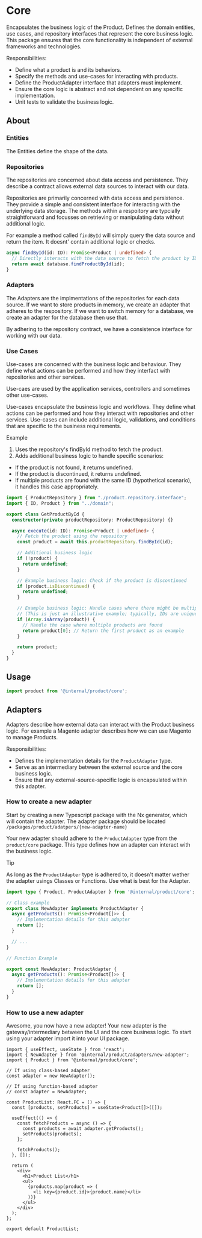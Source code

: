 # Core

Encapsulates the business logic of the Product.
Defines the domain entities, use cases, and repository interfaces that represent the core business logic.
This package ensures that the core functionality is independent of external frameworks and technologies.

Responsibilities:
- Define what a product is and its behaviors.
- Specify the methods and use-cases for interacting with products.
- Define the ProductAdapter interface that adapters must implement.
- Ensure the core logic is abstract and not dependent on any specific implementation.
- Unit tests to validate the business logic.

## About

### Entities

The Entities define the shape of the data.

### Repositories

The repositories are concerned about data access and persistence.
They describe a contract allows external data sources to interact with our data.

Repositories are primarily concerned with data access and persistence. They provide a simple and consistent interface for interacting with the underlying data storage.
The methods within a respoitory are typcially straightforward and focusses on retrieving or manipulating data without additional logic.

For example a method called `findById` will simply query the data source and return the item. It doesnt' contain additional logic or checks.

```ts
async findById(id: ID): Promise<Product | undefined> {
  // Directly interacts with the data source to fetch the product by ID
  return await database.findProductById(id);
}
```

### Adapters

The Adapters are the implmentations of the repositories for each data source.
If we want to store products in memory, we create an adapter that adheres to the respository.
If we want to switch memory for a database, we create an adapter for the database then use that.

By adhering to the repository contract, we have a consistence interface for working with our data.

### Use Cases

Use-cases are concerned with the business logic and behaviour.
They define what actions can be performed and how they interfact with repositories and other services.

Use-caes are used by the application services, controllers and sometimes other use-cases.

Use-cases encapsulate the business logic and workflows.
They define what actions can be performed and how they interact with repositories and other services. 
Use-cases can include additional logic, validations, and conditions that are specific to the business requirements.

Example

1. Uses the repository's findById method to fetch the product.
2. Adds additional business logic to handle specific scenarios:
  - If the product is not found, it returns undefined.
  - If the product is discontinued, it returns undefined.
  - If multiple products are found with the same ID (hypothetical scenario), it handles this case appropriately.
  
```ts
import { ProductRepository } from "./product.repository.interface";
import { ID, Product } from "../domain";

export class GetProductById {
  constructor(private productRepository: ProductRepository) {}

  async execute(id: ID): Promise<Product | undefined> {
    // Fetch the product using the repository
    const product = await this.productRepository.findById(id);

    // Additional business logic
    if (!product) {
      return undefined;
    }

    // Example business logic: Check if the product is discontinued
    if (product.isDiscontinued) {
      return undefined;
    }

    // Example business logic: Handle cases where there might be multiple products with the same ID
    // (This is just an illustrative example; typically, IDs are unique)
    if (Array.isArray(product)) {
      // Handle the case where multiple products are found
      return product[0]; // Return the first product as an example
    }

    return product;
  }
}
```

## Usage

```ts
import product from '@internal/product/core';
```

## Adapters

Adapters describe how external data can interact with the Product business logic.
For example a Magento adapter describes how we can use Magento to manage Products.

Responsibilities:
- Defines the implementation details for the `ProductAdapter` type.
- Serve as an intermediary between the external source and the core business logic.
- Ensure that any external-source-specific logic is encapsulated within this adapter.

### How to create a new adapter

Start by creating a new Typescript package with the Nx generator, which will contain the adapter.
The adapter package should be located `/packages/product/adatpers/{new-adapter-name}`

Your new adapter should adhere to the `ProductAdapter` type from the `product/core` package.
This type defines how an adapter can interact with the business logic.

> [!TIP]
> As long as the `ProductAdapter` type is adhered to, it doesn't matter wether the adapter usings Classes or Functions.
>Use what is best for the Adapter.

```ts
import type { Product, ProductAdapter } from '@internal/product/core';

// Class example
export class NewAdapter implements ProductAdapter {
  async getProducts(): Promise<Product[]>> {
    // Implementation details for this adapter
    return [];
  }

  // ...
}

// Function Example

export const NewAdapter: ProductAdapter {
  async getProducts(): Promise<Product[]>> {
    // Implementation details for this adapter
    return [];
  }
}
```

### How to use a new adapter

Awesome, you now have a new adapter! Your new adapter is the gateway/intermediary between the UI and the core business logic.
To start using your adapter import it into your UI package.

```tsx
import { useEffect, useState } from 'react';
import { NewAdapter } from '@internal/product/adapters/new-adapter';
import { Product } from '@internal/product/core';

// If using class-based adapter
const adapter = new NewAdapter();

// If using function-based adapter
// const adapter = NewAdapter;

const ProductList: React.FC = () => {
  const [products, setProducts] = useState<Product[]>([]);

  useEffect(() => {
    const fetchProducts = async () => {
      const products = await adapter.getProducts();
      setProducts(products);
    };

    fetchProducts();
  }, []);

  return (
    <div>
      <h1>Product List</h1>
      <ul>
        {products.map(product => (
          <li key={product.id}>{product.name}</li>
        ))}
      </ul>
    </div>
  );
};

export default ProductList;
```
